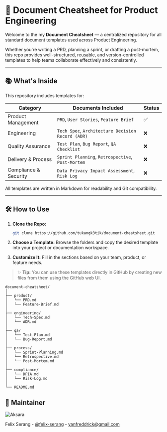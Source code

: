 # 🧾 Document Cheatsheet for Product Engineering

Welcome to the my **Document Cheatsheet** — a centralized repository for all standard document templates used across Product Engineering.

Whether you're writing a PRD, planning a sprint, or drafting a post-mortem, this repo provides well-structured, reusable, and version-controlled templates to help teams collaborate effectively and consistently.

---

## 📚 What's Inside

This repository includes templates for:

| Category              | Documents Included                          | Status |
|-----------------------|---------------------------------------------|--------|
| Product Management    | `PRD`, `User Stories`, `Feature Brief`      | ✅ |
| Engineering           | `Tech Spec`, `Architecture Decision Record (ADR)` | ❌
| Quality Assurance     | `Test Plan`, `Bug Report`, `QA Checklist`   | ❌
| Delivery & Process    | `Sprint Planning`, `Retrospective`, `Post-Mortem` | ❌
| Compliance & Security | `Data Privacy Impact Assessment`, `Risk Log` | ❌

All templates are written in Markdown for readability and Git compatibility.

---

## 🛠️ How to Use

1. **Clone the Repo:**
   ```bash
   git clone https://github.com/tukangk3tik/document-cheatsheet.git
   ```

2. **Choose a Template:**
Browse the folders and copy the desired template into your project or documentation workspace.

3. **Customize It:**
Fill in the sections based on your team, product, or feature needs.

   
> ✨ **Tip:** You can use these templates directly in GitHub by creating new files from them using the GitHub web UI.

```
document-cheatsheet/
│
├── product/
│   └── PRD.md
│   └── Feature-Brief.md
│
├── engineering/
│   └── Tech-Spec.md
│   └── ADR.md
│
├── qa/
│   └── Test-Plan.md
│   └── Bug-Report.md
│
├── process/
│   └── Sprint-Planning.md
│   └── Retrospective.md
│   └── Post-Mortem.md
│
├── compliance/
│   └── DPIA.md
│   └── Risk-Log.md
│
└── README.md
```


## 👤 Maintainer
<img src="https://contrib.rocks/image?repo=tukangk3tik/aksara" alt="Aksara"/>

Felix Serang - [@felix-serang](https://www.linkedin.com/in/felix-serang/) - yanfreddrick@gmail.com